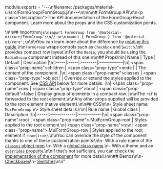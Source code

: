 module.exports = "---\nfilename: /packages/material-ui/src/FormGroup/FormGroup.js\n---\n\n<!--- This documentation is automatically generated, do not try to edit it. -->\n\n# FormGroup API\n\n<p class=\"description\">The API documentation of the FormGroup React component. Learn more about the props and the CSS customization points.</p>\n\n## Import\n\n```js\nimport FormGroup from '@material-ui/core/FormGroup';\n// or\nimport { FormGroup } from '@material-ui/core';\n```\n\nYou can learn more about the difference by [reading this guide](/guides/minimizing-bundle-size/).\n\n`FormGroup` wraps controls such as `Checkbox` and `Switch`.\nIt provides compact row layout.\nFor the `Radio`, you should be using the `RadioGroup` component instead of this one.\n\n## Props\n\n| Name | Type | Default | Description |\n|:-----|:-----|:--------|:------------|\n| <span class=\"prop-name\">children</span> | <span class=\"prop-type\">node</span> |  | The content of the component. |\n| <span class=\"prop-name\">classes</span> | <span class=\"prop-type\">object</span> |  | Override or extend the styles applied to the component. See [CSS API](#css) below for more details. |\n| <span class=\"prop-name\">row</span> | <span class=\"prop-type\">bool</span> | <span class=\"prop-default\">false</span> | Display group of elements in a compact row. |\n\nThe `ref` is forwarded to the root element.\n\nAny other props supplied will be provided to the root element (native element).\n\n## CSS\n\n- Style sheet name: `MuiFormGroup`.\n- Style sheet details:\n\n| Rule name | Global class | Description |\n|:-----|:-------------|:------------|\n| <span class=\"prop-name\">root</span> | <span class=\"prop-name\">.MuiFormGroup-root</span> | Styles applied to the root element.\n| <span class=\"prop-name\">row</span> | <span class=\"prop-name\">.MuiFormGroup-row</span> | Styles applied to the root element if `row={true}`.\n\nYou can override the style of the component thanks to one of these customization points:\n\n- With a rule name of the [`classes` object prop](/customization/components/#overriding-styles-with-classes).\n- With a [global class name](/customization/components/#overriding-styles-with-global-class-names).\n- With a theme and an [`overrides` property](/customization/globals/#css).\n\nIf that's not sufficient, you can check the [implementation of the component](https://github.com/Foso/material-ui/blob/master/packages/material-ui/src/FormGroup/FormGroup.js) for more detail.\n\n## Demos\n\n- [Checkboxes](/components/checkboxes/)\n- [Switches](/components/switches/)\n\n"